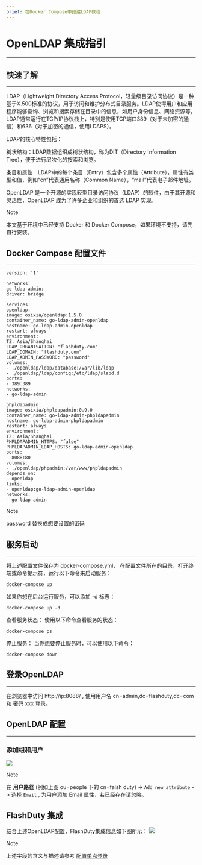 ```yaml
---
brief: 在Docker Compose中搭建LDAP教程
---
```


# OpenLDAP 集成指引

---

## 快速了解
---

LDAP（Lightweight Directory Access Protocol，轻量级目录访问协议）是一种基于X.500标准的协议，用于访问和维护分布式目录服务。LDAP使得用户和应用程序能够查询、浏览和搜索存储在目录中的信息，如用户身份信息、网络资源等。LDAP通常运行在TCP/IP协议栈上，特别是使用TCP端口389（对于未加密的通信）和636（对于加密的通信，使用LDAPS）。

LDAP的核心特性包括：

树状结构：LDAP数据组织成树状结构，称为DIT（Directory Information Tree），便于进行层次化的搜索和浏览。

条目和属性：LDAP中的每个条目（Entry）包含多个属性（Attribute），属性有类型和值，例如“cn”代表通用名称（Common Name），“mail”代表电子邮件地址。

OpenLDAP 是一个开源的实现轻型目录访问协议（LDAP）的软件，由于其开源和灵活性，OpenLDAP 成为了许多企业和组织的首选 LDAP 实现。


> [!NOTE]
> 本文基于环境中已经支持 Docker 和 Docker Compose，如果环境不支持，请先自行安装。


## Docker Compose 配置文件
---
```
version: '1'

networks:
go-ldap-admin:
driver: bridge

services:
openldap:
image: osixia/openldap:1.5.0
container_name: go-ldap-admin-openldap
hostname: go-ldap-admin-openldap
restart: always
environment:
TZ: Asia/Shanghai
LDAP_ORGANISATION: "flashduty.com"
LDAP_DOMAIN: "flashduty.com"
LDAP_ADMIN_PASSWORD: "password"
volumes:
- ./openldap/ldap/database:/var/lib/ldap
- ./openldap/ldap/config:/etc/ldap/slapd.d
ports:
- 389:389
networks:
- go-ldap-admin

phpldapadmin:
image: osixia/phpldapadmin:0.9.0
container_name: go-ldap-admin-phpldapadmin
hostname: go-ldap-admin-phpldapadmin
restart: always
environment:
TZ: Asia/Shanghai
PHPLDAPADMIN_HTTPS: "false"
PHPLDAPADMIN_LDAP_HOSTS: go-ldap-admin-openldap
ports:
- 8088:80
volumes:
- ./openldap/phpadmin:/var/www/phpldapadmin
depends_on:
- openldap
links:
- openldap:go-ldap-admin-openldap
networks:
- go-ldap-admin

```

> [!NOTE]
> password 替换成想要设置的密码

## 服务启动
---
将上述配置文件保存为 docker-compose.yml， 在配置文件所在的目录，打开终端或命令提示符，运行以下命令来启动服务：
```
docker-compose up
```

如果你想在后台运行服务，可以添加 -d 标志：
```
docker-compose up -d
```

查看服务状态：
使用以下命令查看服务的状态：
```
docker-compose ps
```

停止服务：
当你想要停止服务时，可以使用以下命令：
```
docker-compose down
```

## 登录OpenLDAP
---
在浏览器中访问 http://ip:8088/ , 使用用户名 cn=admin,dc=flashduty,dc=com 和 密码 xxx 登录。

## OpenLDAP 配置
---
### 添加组和用户

![](https://fcdoc.github.io/img/1rC8UssQX0Djb1bLj3EWmNjZPG1BX-DLWxY_Q8CSWmA.avif)


> [!NOTE]
> 在 __用户路径__ (例如上图 ou=people 下的  cn=falsh duty) -> `Add new attribute` -> 选择 `Email` , 为用户添加 Email 属性，若已经存在请忽略。

## FlashDuty 集成
结合上述OpenLDAP配置，FlashDuty集成信息如下图所示：
![](https://fcdoc.github.io/img/lEGCTBal4Z6hl7Vawh6NpyUPvtqeLfHG1c55qXBZQX8.avif)


> [!NOTE]
> 上述字段的含义与描述请参考 [配置单点登录](https://docs.flashcat.cloud/zh/flashduty/single-sign-on)